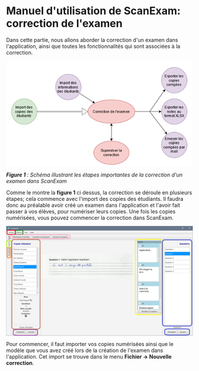 # Manuel d'utilisation de ScanExam: correction de l'examen

Dans cette partie, nous allons aborder la correction d'un examen dans l'application, ainsi que toutes les fonctionnalités qui sont associées à la correction.

<img align="center" src="https://github.com/ScanExam/ScanExam/blob/master/infos.readme.french/correction_schema.png?raw=true">

***Figure 1** : Schéma illustrant les étapes importantes de la correction d'un examen dans ScanExam*

Comme le montre la **figure 1** ci dessus, la correction se déroule en plusieurs étapes; cela commence avec l'import des copies des étudiants. Il faudra donc au préalable avoir créé un examen dans l'application et l'avoir fait passer à vos élèves, pour numériser leurs copies. Une fois les copies numérisées, vous pouvez commencer la correction dans ScanExam.

<img align="center" src="https://github.com/ScanExam/ScanExam/blob/master/infos.readme.french/correction_vue.png?raw=true">

Pour commencer, il faut importer vos copies numérisées ainsi que le modèle que vous avez créé lors de la création de l'examen dans l'application. Cet import se trouve dans le menu **<a style="text-color:red">Fichier -> Nouvelle correction</a>**.